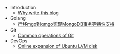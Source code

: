 * Introduction
  * [ Why write this blog ](introduction/why-write-this-blog.md)
* Golang
  * [ 迁移mgo到qmgo实现MongoDB事务等特性支持 ](golang/move-to-qmgo.md)
* Git
  * [Common operations of Git](git/common-operations-of-git.md)
* DevOps
  * [Online expansion of Ubuntu LVM disk](devops/online-expansion-of-ubuntu-lvm-disk.md)
